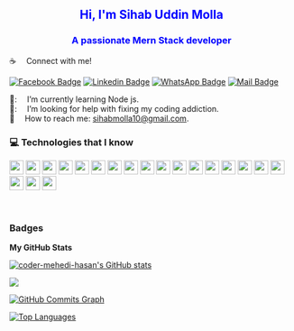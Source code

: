 <h2 style="color: blue"  align="center">Hi, I'm Sihab Uddin Molla</h2>

<h3 style="color: blue" align="center"> A passionate Mern Stack developer</h3>

:coffee: &emsp;Connect with me!

[![Facebook Badge](https://img.shields.io/badge/Facebook-1877F2?style=for-the-badge&logo=facebook&logoColor=white)]([https://facebook.com/sumit.analyzen](https://www.facebook.com/sihab.molla.98/)) [![Linkedin Badge](https://img.shields.io/badge/LinkedIn-0077B5?style=for-the-badge&logo=linkedin&logoColor=white)](https://www.linkedin.com/in/sihab-molla/) [![WhatsApp Badge](https://img.shields.io/badge/WhatsApp-25D366?style=for-the-badge&logo=whatsapp&logoColor=white)](https://wa.me/8801608168147) [![Mail Badge](https://img.shields.io/badge/Gmail-D14836?style=for-the-badge&logo=gmail&logoColor=white)](mailto:sihabmolla10@gmail.com)

🌱: &emsp;I’m currently learning Node js. <br/>
🤔: &emsp;I’m looking for help with fixing my coding addiction. <br/>
:e-mail: &emsp;How to reach me: sihabmolla10@gmail.com.<br/>


### :computer: Technologies that I know

<p>
<img src="https://img.shields.io/badge/HTML5-E34F26?style=for-the-badge&logo=html5&logoColor=white" height="25"/> <img src="https://img.shields.io/badge/CSS3-1572B6?style=for-the-badge&logo=css3&logoColor=white" height="25"/> <img src="https://img.shields.io/badge/javascript-%23323330.svg?&style=for-the-badge&logo=javascript&logoColor=%23F7DF1E" height="25"/> <img src="https://img.shields.io/badge/bootstrap-%238511FA.svg?style=for-the-badge&logo=bootstrap&logoColor=white" height="25"/> <img src="https://img.shields.io/badge/Tailwind_CSS-38B2AC?style=for-the-badge&logo=tailwind-css&logoColor=white" height="25"/> <img src="https://img.shields.io/badge/React-20232A?style=for-the-badge&logo=react&logoColor=61DAFB" height="25"/> <img src="https://img.shields.io/badge/React_Router-CA4245?style=for-the-badge&logo=react-router&logoColor=white" height="25"/> <img src="https://img.shields.io/badge/Next.js-000000?style=for-the-badge&logo=next.js&logoColor=white" height="25"/> <img src="https://img.shields.io/badge/React_Hook_Form-61DAFB?style=for-the-badge&logo=react&logoColor=white" height="25"/> <img src="https://img.shields.io/badge/React_Query-FF4154?style=for-the-badge&logo=react&logoColor=white" height="25"/> <img src="https://img.shields.io/badge/Redux_Toolkit-764ABC?style=for-the-badge&logo=redux&logoColor=white" height="25"/> <img src="https://img.shields.io/badge/Node.js-43853D?style=for-the-badge&logo=node.js&logoColor=white" height="25"/> <img src=" https://img.shields.io/badge/MongoDB-4EA94B?style=for-the-badge&logo=mongodb&logoColor=white" height="25"/> <img src="https://img.shields.io/badge/express.js-%23404d59.svg?style=for-the-badge&logo=express&logoColor=%2361DAFB" height="25"/> <img src="https://img.shields.io/badge/MongoDB-4EA94B?style=for-the-badge&logo=mongodb&logoColor=white" height="25"/> <img src="https://img.shields.io/badge/Netlify-00C7B7?style=for-the-badge&logo=netlify&logoColor=white" height="25"/> <img src="https://img.shields.io/badge/firebase-FFCA28.svg?&style=for-the-badge&logo=firebase&logoColor=white" height="25"/> <img src="https://img.shields.io/badge/NestJS-E0234E?style=for-the-badge&logo=nestjs&logoColor=white" height="25"/> <img src="https://img.shields.io/badge/Prisma-2D3748?style=for-the-badge&labelColor=F3EFEF&color=blue&logo=prisma&logoColor=black" height="25"/> <img src="https://img.shields.io/badge/PostgreSQL-336791?style=for-the-badge&logo=postgresql&logoColor=white" height="25"/> 
</p><br/>

### Badges

<b>My GitHub Stats</b>

<a href="http://www.github.com/SihabMolla11"><img src="https://github-readme-stats.vercel.app/api?username=SihabMolla11&show_icons=true&hide=&count_private=true&title_color=0891b2&text_color=ffffff&icon_color=0891b2&bg_color=0f172a&hide_border=true&show_icons=true" alt="coder-mehedi-hasan's GitHub stats" /></a>

<a href="http://www.github.com/SihabMolla11"><img src="https://github-readme-streak-stats.herokuapp.com/?user=coder-mehedi-hasan&stroke=ffffff&background=0f172a&ring=0891b2&fire=0891b2&currStreakNum=ffffff&currStreakLabel=0891b2&sideNums=ffffff&sideLabels=ffffff&dates=ffffff&hide_border=true" /></a>

[![GitHub Commits Graph](https://github-readme-activity-graph.cyclic.app/graph?username=SihabMolla11&color=ffffff&line=0891b2&point=ffffff&area_color=0f172a&area=true&hide_border=true&custom_title=GitHub%20Commits%20Graph)](http://www.github.com/SihabMolla11)


<a href="https://github.com/SihabMolla11" align="left"><img src="https://github-readme-stats.vercel.app/api/top-langs/?username=coder-mehedi-hasan&langs_count=10&title_color=0891b2&text_color=ffffff&icon_color=0891b2&bg_color=0f172a&hide_border=true&locale=en&custom_title=Top%20%Languages" alt="Top Languages" /></a>

